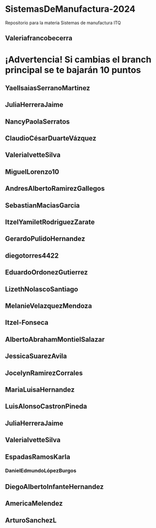 # SistemasDeManufactura-2024
Repositorio para la materia Sistemas de manufactura ITQ

## Valeriafrancobecerra  
# ¡Advertencia! Si cambias el branch principal se te bajarán 10 puntos

## YaelIsaiasSerranoMartinez
## JuliaHerreraJaime 
## NancyPaolaSerratos
## ClaudioCésarDuarteVázquez
## ValeriaIvetteSilva
## MiguelLorenzo10
## AndresAlbertoRamirezGallegos
## SebastianMaciasGarcia
## ItzelYamiletRodriguezZarate
## GerardoPulidoHernandez
## diegotorres4422
## EduardoOrdonezGutierrez
## LizethNolascoSantiago 
## MelanieVelazquezMendoza
## Itzel-Fonseca
## AlbertoAbrahamMontielSalazar
## JessicaSuarezAvila
## JocelynRamirezCorrales
## MariaLuisaHernandez
## LuisAlonsoCastronPineda
## JuliaHerreraJaime
## ValeriaIvetteSilva 
## EspadasRamosKarla
### DanielEdmundoLópezBurgos
## DiegoAlbertoInfanteHernandez
## AmericaMelendez
## ArturoSanchezL
